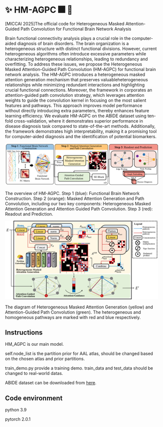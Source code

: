 # :sparkles: HM-AGPC :fireworks: :sparkler:

[MICCAI 2025]The official code for Heterogeneous Masked Attention-Guided Path Convolution for Functional Brain Network Analysis

Brain functional connectivity analysis plays a crucial role in the computer-aided diagnosis of brain disorders. The brain organization is a heterogeneous structure with distinct functional divisions. However, current heterogeneous algorithms often introduce excessive parameters while characterizing heterogeneous relationships, leading to redundancy and overfitting. To address these issues, we propose the Heterogeneous Masked Attention-Guided Path Convolution (HM-AGPC) for functional brain network analysis. The HM-AGPC introduces a heterogeneous masked attention generation mechanism that preserves valuableheterogeneous relationships while minimizing redundant interactions and highlighting crucial functional connections. Moreover, the framework in corporates an attention-guided path convolution strategy, which leverages attention weights to guide the convolution kernel in focusing on the most salient features and pathways. This approach improves model performance without directly introducing extra parameters, thereby enhances feature learning efficiency. We evaluate HM-AGPC on the ABIDE dataset using ten-fold cross-validation, where it demonstrates superior performance in disease diagnosis task compared to state-of-the-art methods. Additionally, the framework demonstrates high interpretability, making it a promising tool for computer-aided diagnosis and the identification of potential biomarkers.

![The overview of HM-AGPC. Step 1 (blue): Functional Brain Network Construction. Step 2 (orange): Masked Attention Generation and Path Convolution, including our two key components: Heterogeneous Masked Attention Generation and Attention Guided Path Convolution. Step 3 (red): Readout and Prediction.](figures/main3.png)

The overview of HM-AGPC. Step 1 (blue): Functional Brain Network Construction. Step 2 (orange): Masked Attention Generation and Path Convolution, including our two key components: Heterogeneous Masked Attention Generation and Attention Guided Path Convolution. Step 3 (red): Readout and Prediction.

![The diagram of Heterogeneous Masked Attention Generation (yellow) and  Attention-Guided Path Convolution (green). The heterogeneous and homogeneous pathways are marked with red and blue respectively.](figures/block7.png)

The diagram of Heterogeneous Masked Attention Generation (yellow) and  Attention-Guided Path Convolution (green). The heterogeneous and homogeneous pathways are marked with red and blue respectively.

## Instructions
HM_AGPC is our main model.

self.node_list is the partition prior for AAL atlas, should be changed based on the chosen atlas and prior partitions.

train_demo.py provide a training demo. train_data and test_data should be changed to real-world datas.

ABIDE dataset can be downloaded from [here](https://fcon_1000.projects.nitrc.org/indi/abide/abide_I.html). 

## **Code environment**
python 3.9

pytorch 2.0.1
